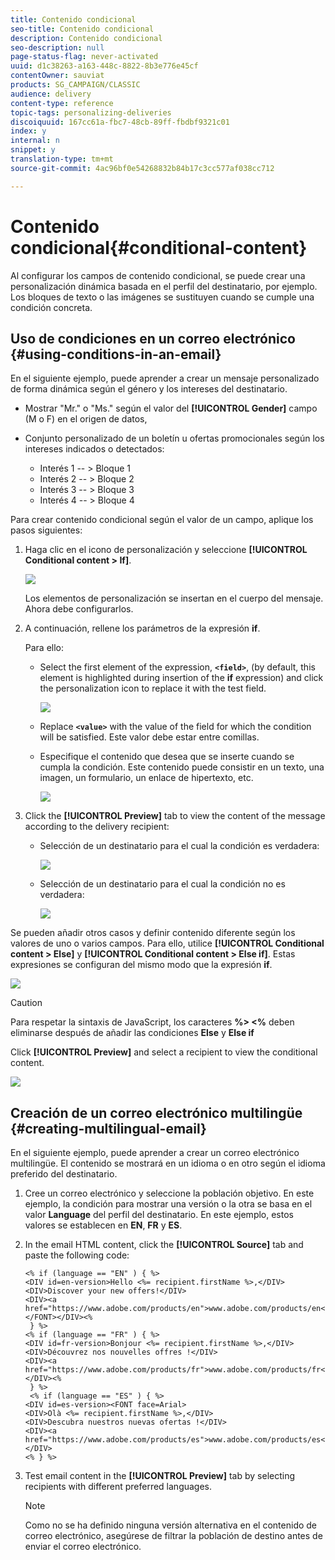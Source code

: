 ```yaml
---
title: Contenido condicional
seo-title: Contenido condicional
description: Contenido condicional
seo-description: null
page-status-flag: never-activated
uuid: d1c38263-a163-448c-8822-8b3e776e45cf
contentOwner: sauviat
products: SG_CAMPAIGN/CLASSIC
audience: delivery
content-type: reference
topic-tags: personalizing-deliveries
discoiquuid: 167cc61a-fbc7-48cb-89ff-fbdbf9321c01
index: y
internal: n
snippet: y
translation-type: tm+mt
source-git-commit: 4ac96bf0e54268832b84b17c3cc577af038cc712

---
```



# Contenido condicional{#conditional-content}

Al configurar los campos de contenido condicional, se puede crear una personalización dinámica basada en el perfil del destinatario, por ejemplo. Los bloques de texto o las imágenes se sustituyen cuando se cumple una condición concreta.

## Uso de condiciones en un correo electrónico {#using-conditions-in-an-email}

En el siguiente ejemplo, puede aprender a crear un mensaje personalizado de forma dinámica según el género y los intereses del destinatario.

* Mostrar &quot;Mr.&quot; o &quot;Ms.&quot; según el valor del **[!UICONTROL Gender]** campo (M o F) en el origen de datos,
* Conjunto personalizado de un boletín u ofertas promocionales según los intereses indicados o detectados:

   * Interés 1 -- > Bloque 1
   * Interés 2 -- > Bloque 2
   * Interés 3 -- > Bloque 3
   * Interés 4 -- > Bloque 4

Para crear contenido condicional según el valor de un campo, aplique los pasos siguientes:

1. Haga clic en el icono de personalización y seleccione **[!UICONTROL Conditional content > If]**.

   ![](assets/s_ncs_user_conditional_content02.png)

   Los elementos de personalización se insertan en el cuerpo del mensaje. Ahora debe configurarlos.

1. A continuación, rellene los parámetros de la expresión **if**.

   Para ello:

   * Select the first element of the expression, **`<field>`**, (by default, this element is highlighted during insertion of the **if** expression) and click the personalization icon to replace it with the test field.

      ![](assets/s_ncs_user_conditional_content03.png)

   * Replace **`<value>`** with the value of the field for which the condition will be satisfied. Este valor debe estar entre comillas.
   * Especifique el contenido que desea que se inserte cuando se cumpla la condición. Este contenido puede consistir en un texto, una imagen, un formulario, un enlace de hipertexto, etc.

      ![](assets/s_ncs_user_conditional_content04.png)

1. Click the **[!UICONTROL Preview]** tab to view the content of the message according to the delivery recipient:

   * Selección de un destinatario para el cual la condición es verdadera:

      ![](assets/s_ncs_user_conditional_content05.png)

   * Selección de un destinatario para el cual la condición no es verdadera:

      ![](assets/s_ncs_user_conditional_content06.png)

Se pueden añadir otros casos y definir contenido diferente según los valores de uno o varios campos. Para ello, utilice **[!UICONTROL Conditional content > Else]** y **[!UICONTROL Conditional content > Else if]**. Estas expresiones se configuran del mismo modo que la expresión **if**.

![](assets/s_ncs_user_conditional_content07.png)

>[!CAUTION]
>
>Para respetar la sintaxis de JavaScript, los caracteres **%> &lt;%** deben eliminarse después de añadir las condiciones **Else** y **Else if**

Click **[!UICONTROL Preview]** and select a recipient to view the conditional content.

![](assets/s_ncs_user_conditional_content08.png)

## Creación de un correo electrónico multilingüe {#creating-multilingual-email}

En el siguiente ejemplo, puede aprender a crear un correo electrónico multilingüe. El contenido se mostrará en un idioma o en otro según el idioma preferido del destinatario.

1. Cree un correo electrónico y seleccione la población objetivo. En este ejemplo, la condición para mostrar una versión o la otra se basa en el valor **Language** del perfil del destinatario. En este ejemplo, estos valores se establecen en **EN**, **FR** y **ES**.
1. In the email HTML content, click the **[!UICONTROL Source]** tab and paste the following code:

   ```
   <% if (language == "EN" ) { %>
   <DIV id=en-version>Hello <%= recipient.firstName %>,</DIV>
   <DIV>Discover your new offers!</DIV>
   <DIV><a href="https://www.adobe.com/products/en">www.adobe.com/products/en</A></FONT></DIV><%
    } %>
   <% if (language == "FR" ) { %>
   <DIV id=fr-version>Bonjour <%= recipient.firstName %>,</DIV>
   <DIV>Découvrez nos nouvelles offres !</DIV>
   <DIV><a href="https://www.adobe.com/products/fr">www.adobe.com/products/fr</A></DIV><%
    } %>
    <% if (language == "ES" ) { %>
   <DIV id=es-version><FONT face=Arial>
   <DIV>Olà <%= recipient.firstName %>,</DIV>
   <DIV>Descubra nuestros nuevas ofertas !</DIV>
   <DIV><a href="https://www.adobe.com/products/es">www.adobe.com/products/es</A></DIV>
   <% } %>
   ```

1. Test email content in the **[!UICONTROL Preview]** tab by selecting recipients with different preferred languages.

   >[!NOTE]
   >
   >Como no se ha definido ninguna versión alternativa en el contenido de correo electrónico, asegúrese de filtrar la población de destino antes de enviar el correo electrónico.
